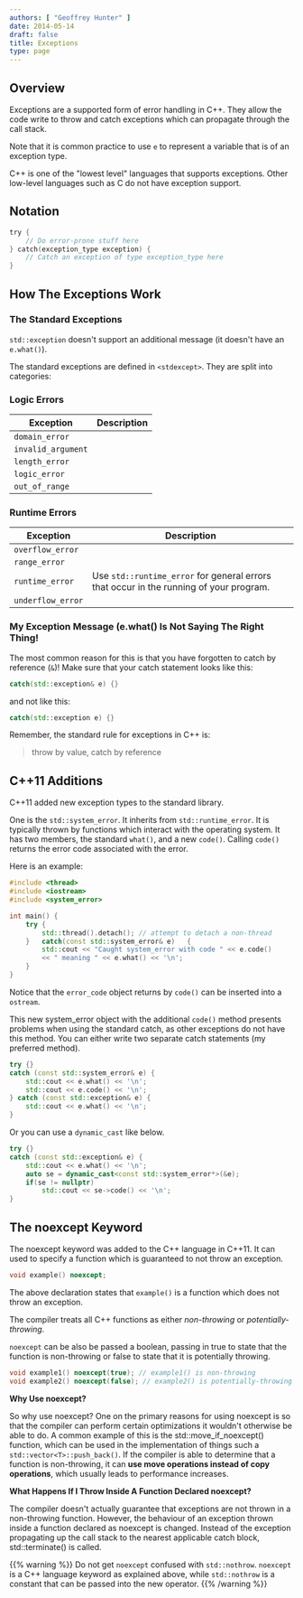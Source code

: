 ```yaml
---
authors: [ "Geoffrey Hunter" ]
date: 2014-05-14
draft: false
title: Exceptions
type: page
---
```


## Overview

Exceptions are a supported form of error handling in C++. They allow the code write to throw and catch exceptions which can propagate through the call stack.

Note that it is common practice to use `e` to represent a variable that is of an exception type.

C++ is one of the "lowest level" languages that supports exceptions. Other low-level languages such as C do not have exception support.

## Notation

```c    
try {
	// Do error-prone stuff here
} catch(exception_type exception) {
	// Catch an exception of type exception_type here
}
```

## How The Exceptions Work

### The Standard Exceptions

`std::exception` doesn't support an additional message (it doesn't have an `e.what()`).

The standard exceptions are defined in `<stdexcept>`. They are split into categories:

### Logic Errors

<table>
	<thead>
		<tr>
			<th>Exception</th>
			<th>Description</th>
		</tr>
	</thead>
  <tbody>
    <tr>
      <td><code>domain_error</code></td>
      <td></td>
    </tr>
    <tr>
      <td><code>invalid_argument</code></td>
      <td></td>
    </tr>
    <tr>
      <td><code>length_error</code></td>
      <td></td>
    </tr>
    <tr>
      <td><code>logic_error</code></td>
      <td></td>
    </tr>
    <tr>
      <td><code>out_of_range</code></td>
      <td></td>
    </tr>
  </tbody>
</table>

### Runtime Errors

<table >
	<thead>
		<tr>
			<th>Exception</th>
			<th>Description</th>
		</tr>
	</thead>
  <tbody>
    <tr>
      <td><code>overflow_error</code></td>
      <td></td>
    </tr>
    <tr>
      <td><code>range_error</code></td>
      <td></td>
    </tr>
    <tr>
      <td><code>runtime_error</code></td>
      <td>Use <code>std::runtime_error</code> for general errors that occur in the running of your program.</td>
    </tr>
    <tr>
      <td><code>underflow_error</code></td>
      <td></td>
    </tr>
  </tbody>
</table>

### My Exception Message (e.what() Is Not Saying The Right Thing!

The most common reason for this is that you have forgotten to catch by reference (`&`)! Make sure that your catch statement looks like this:

```c++    
catch(std::exception& e) {}
```

and not like this:

```c++    
catch(std::exception e) {}
```

Remember, the standard rule for exceptions in C++ is:
 
> throw by value, catch by reference

## C++11 Additions

C++11 added new exception types to the standard library.

One is the `std::system_error`. It inherits from `std::runtime_error`. It is typically thrown by functions which interact with the operating system. It has two members, the standard `what()`, and a new `code()`. Calling `code()` returns the error code associated with the error.

Here is an example:

```c++    
#include <thread>
#include <iostream>
#include <system_error>

int main() {
	try {
		std::thread().detach(); // attempt to detach a non-thread
	}	catch(const std::system_error& e)	{
		std::cout << "Caught system_error with code " << e.code() 
		<< " meaning " << e.what() << '\n';
	}
}
```
   
Notice that the `error_code` object returns by `code()` can be inserted into a `ostream`.

This new system_error object with the additional `code()` method presents problems when using the standard catch, as other exceptions do not have this method. You can either write two separate catch statements (my preferred method).

```c++    
try {}
catch (const std::system_error& e) {
    std::cout << e.what() << '\n';
    std::cout << e.code() << '\n';
} catch (const std::exception& e) {
    std::cout << e.what() << '\n'; 
}
```

Or you can use a `dynamic_cast` like below.

```c++   
try {}
catch (const std::exception& e) {
	std::cout << e.what() << '\n';
	auto se = dynamic_cast<const std::system_error*>(&e);
	if(se != nullptr)
		std::cout << se->code() << '\n';
}
```

## The noexcept Keyword

The noexcept keyword was added to the C++ language in C++11. It can used to specify a function which is guaranteed to not throw an exception.

```c++    
void example() noexcept;
```

The above declaration states that `example()` is a function which does not throw an exception.

The compiler treats all C++ functions as either _non-throwing_ or _potentially-throwing_.

`noexcept` can be also be passed a boolean, passing in true to state that the function is non-throwing or false to state that it is potentially throwing.

```c++    
void example1() noexcept(true); // example1() is non-throwing
void example2() noexcept(false); // example2() is potentially-throwing
```

**Why Use noexcept?**

So why use noexcept? One on the primary reasons for using noexcept is so that the compiler can perform certain optimizations it wouldn't otherwise be able to do. A common example of this is the std::move_if_noexcept() function, which can be used in the implementation of things such a `std::vector<T>::push_back()`. If the compiler is able to determine that a function is non-throwing, it can **use move operations instead of copy operations**, which usually leads to performance increases.

**What Happens If I Throw Inside A Function Declared noexcept?**

The compiler doesn't actually guarantee that exceptions are not thrown in a non-throwing function. However, the behaviour of an exception thrown inside a function declared as noexcept is changed. Instead of the exception propagating up the call stack to the nearest applicable catch block, std::terminate() is called.

{{% warning %}}
Do not get `noexcept` confused with `std::nothrow`. `noexcept` is a C++ language keyword as explained above, while `std::nothrow` is a constant that can be passed into the new operator.
{{% /warning %}}
